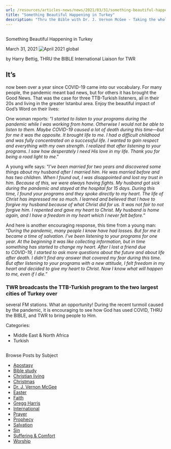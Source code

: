 ```yaml
---
url: /resources/articles-news/news/2021/03/31/something-beautiful-happening-in-turkey
title: "Something Beautiful Happening in Turkey"
description: "Thru the Bible with Dr. J. Vernon McGee - Taking the whole Word to the whole world"
---
```







## 
 Something Beautiful Happening in Turkey


March 31, 2021
![](https://ttb.org/images/default-source/features-and-news/april-2021-globalec2e5d6f-a70f-45ed-9fe3-0d08bf5472ad.jpg?sfvrsn=14a01f16_1 "April 2021 global")





by
Harry Bettig, THRU the BIBLE International Liaison for TWR


## It’s
now been over a year since COVID-19 came into our vocabulary. For many people,
the pandemic meant bad news, but for others it has brought the Good News. That
was the case for three TTB-Turkish listeners, all in their 20s and living in
the greater Istanbul area. Enjoy the beautiful impact of God’s Word on their
lives:

One woman reports: “*I started to listen to
your programs during the pandemic while I was working from home. Otherwise I
would not be able to listen to them. Maybe COVID-19 caused a lot of death
during this time—but for me it was the opposite. It brought life to me. I had a
difficult childhood and was fully concentrated on a successful life. I wanted
to gain respect and everything with my own strength. I realized that after
listening to your programs. I saw how desperately I need His love in my life.
Thank you for being a road light to me*.” 

A young wife says: “*I’ve been married for
two years and discovered some things about my husband after I married him. He
was married before and has two children. When I found out, I was disappointed
and lost my trust in him. Because of this, we were always having fights. My
husband got sick during the pandemic and stayed at the hospital for 15 days.
During this time, I found your programs and they spoke directly to my heart. The
life of Christ has impressed me so much. I learned and believed that I have to
forgive my husband because of what Christ did for us. It was not fair to not
forgive him. I repented and gave my heart to Christ. My husband is home again,
and I have a freedom in my heart which I never felt before.”*  

And
here is another encouraging response, this time from a young man: “*During
the pandemic, many people I know have had losses. But for me it became a time
of salvation. I’ve been listening to your programs for one year. At the
beginning it was like collecting information, but in time something has started
to change my heart. After I lost a friend due to COVID-19, I started to
ask more questions about the future and about life after death. I didn’t find
any answer that covered my fear during this time. But after listening to your
programs with a new attitude, I felt freedom in my heart and decided to give my
heart to Christ. Now I know what will happen to me, even if I die.”* 

### TWR broadcasts the TTB-Turkish program to the two largest cities of Turkey over
several FM stations. What an opportunity! During the recent turmoil caused by
the pandemic, it is encouraging to see how God has used COVID, THRU the BIBLE,
and TWR to bring people to Him.



Categories: 


* Middle East & North Africa
* Turkish









## 
 Browse Posts by Subject


* [Apostasy](/resources/articles-news/-in-tags/tags/Apostasy)
* [Bible study](/resources/articles-news/-in-tags/tags/Bible-study)
* [Christian living](/resources/articles-news/-in-tags/tags/Christian-living)
* [Christmas](/resources/articles-news/-in-tags/tags/Christmas)
* [Dr. J. Vernon McGee](/resources/articles-news/-in-tags/tags/Dr-J-Vernon-McGee)
* [Easter](/resources/articles-news/-in-tags/tags/easter)
* [Faith](/resources/articles-news/-in-tags/tags/Faith)
* [Gregg Harris](/resources/articles-news/-in-tags/tags/Gregg-Harris)
* [International](/resources/articles-news/-in-tags/tags/International)
* [Prayer](/resources/articles-news/-in-tags/tags/prayer)
* [Prophecy](/resources/articles-news/-in-tags/tags/Prophecy)
* [Salvation](/resources/articles-news/-in-tags/tags/Salvation)
* [Sin](/resources/articles-news/-in-tags/tags/sin)
* [Suffering & Comfort](/resources/articles-news/-in-tags/tags/Suffering-Comfort)
* [Worship](/resources/articles-news/-in-tags/tags/worship)







